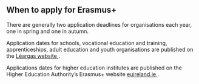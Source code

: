 ##  When to apply for Erasmus+

There are generally two application deadlines for organisations each year, one
in spring and one in autumn.

Application dates for schools, vocational education and training,
apprenticeships, adult education and youth organisations are published on the
[ Léargas website ](https://www.leargas.ie/application-process/deadlines/) .

Applications dates for higher education institutes are published on the Higher
Education Authority’s Erasmus+ website [ euireland.ie
](https://eurireland.ie/) .
